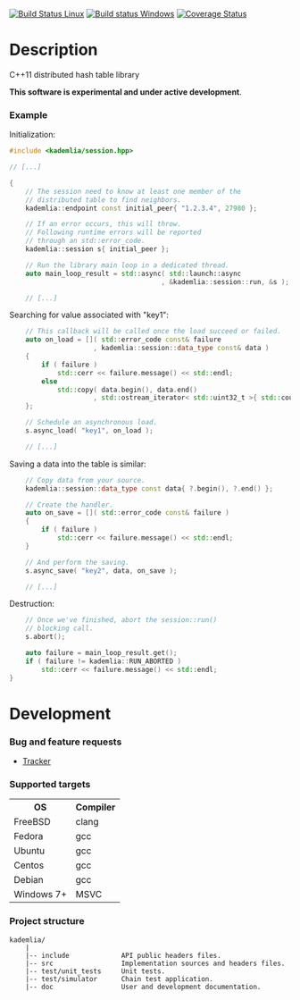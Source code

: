 [![Build Status Linux](https://travis-ci.org/DavidKeller/kademlia.svg?branch=master)](https://travis-ci.org/DavidKeller/kademlia)
[![Build status Windows](https://ci.appveyor.com/api/projects/status/vf43m6qq8fk6kri1?svg=true)](https://ci.appveyor.com/project/DavidKeller/kademlia)
[![Coverage Status](https://coveralls.io/repos/github/DavidKeller/kademlia/badge.svg?branch=master)](https://coveralls.io/github/DavidKeller/kademlia?branch=master)


# Description
C++11 distributed hash table library

**This software is experimental and under active development**.

### Example
Initialization:
```C++
#include <kademlia/session.hpp>

// [...]

{
    // The session need to know at least one member of the
    // distributed table to find neighbors.
    kademlia::endpoint const initial_peer{ "1.2.3.4", 27980 };

    // If an error occurs, this will throw.
    // Following runtime errors will be reported
    // through an std::error_code.
    kademlia::session s{ initial_peer };

    // Run the library main loop in a dedicated thread.
    auto main_loop_result = std::async( std::launch::async
                                      , &kademlia::session::run, &s );

    // [...]
```

Searching for value associated with "key1":
```C++
    // This callback will be called once the load succeed or failed.
    auto on_load = []( std::error_code const& failure
                     , kademlia::session::data_type const& data )
    {
        if ( failure )
            std::cerr << failure.message() << std::endl;
        else
            std::copy( data.begin(), data.end()
                     , std::ostream_iterator< std::uint32_t >{ std::cout, " " } );
    };

    // Schedule an asynchronous load.
    s.async_load( "key1", on_load );

    // [...]
```

Saving a data into the table is similar:
```C++
    // Copy data from your source.
    kademlia::session::data_type const data{ ?.begin(), ?.end() };

    // Create the handler.
    auto on_save = []( std::error_code const& failure )
    {
        if ( failure )
            std::cerr << failure.message() << std::endl;
    }

    // And perform the saving.
    s.async_save( "key2", data, on_save );

    // [...]
```

Destruction:
```C++
    // Once we've finished, abort the session::run()
    // blocking call.
    s.abort();

    auto failure = main_loop_result.get();
    if ( failure != kademlia::RUN_ABORTED )
        std::cerr << failure.message() << std::endl;
}
```

# Development

### Bug and feature requests
* [Tracker](http://redmine.litchis.fr/projects/kademlia)

### Supported targets
<table>
<tr><th>OS</th><th>Compiler</th></tr>
<tr><td>FreeBSD</td><td>clang</td></tr>
<tr><td>Fedora</td><td>gcc</td></tr>
<tr><td>Ubuntu</td><td>gcc</td></tr>
<tr><td>Centos</td><td>gcc</td></tr>
<tr><td>Debian</td><td>gcc</td></tr>
<tr><td>Windows 7+</td><td>MSVC</td></tr>
</table>

### Project structure
```
kademlia/
    |
    |-- include             API public headers files.
    |-- src                 Implementation sources and headers files.
    |-- test/unit_tests     Unit tests.
    |-- test/simulator      Chain test application.
    |-- doc                 User and development documentation.
```

